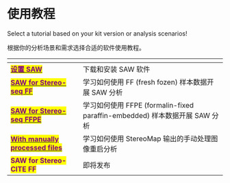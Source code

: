 # 使用教程

Select a tutorial based on your kit version or analysis scenarios!

根据你的分析场景和需求选择合适的软件使用教程。

<table data-view="cards"><thead><tr><th></th><th></th></tr></thead><tbody><tr><td><a href="../download-center.md"><mark style="color:purple;"><strong>设置 SAW</strong></mark></a></td><td>下载和安装 SAW 软件</td></tr><tr><td><a href="stereo-seq-ff.md"><mark style="color:purple;"><strong>SAW for Stereo-seq FF</strong></mark></a></td><td>学习如何使用 FF (fresh fozen) 样本数据开展 SAW 分析</td></tr><tr><td><a href="../analysis/pipelines/count/stereo-seq-n-ffpe-v1.0.md"><mark style="color:purple;"><strong>SAW for Stereo-seq FFPE</strong></mark></a></td><td>学习如何使用 FFPE (formalin-fixed paraffin-embedded) 样本数据开展 SAW 分析</td></tr><tr><td><a href="shou-dong-tu-xiang-chu-li.md"><mark style="color:purple;"><strong>With manually processed files</strong></mark></a></td><td>学习如何使用 StereoMap 输出的手动处理图像重启分析</td></tr><tr><td><mark style="color:purple;"><strong>SAW for Stereo-CITE FF</strong></mark></td><td>即将发布</td></tr></tbody></table>


